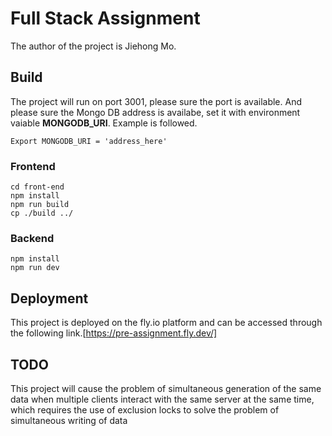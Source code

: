 # Full Stack Assignment

The author of the project is Jiehong Mo.

## Build

The project will run on port 3001, please sure the port is available. And please sure the Mongo DB address is availabe, set it with environment vaiable **MONGODB_URI**. Example is followed.

    Export MONGODB_URI = 'address_here'

### Frontend

    cd front-end
    npm install
    npm run build
    cp ./build ../

### Backend

    npm install
    npm run dev
    
## Deployment

This project is deployed on the fly.io platform and can be accessed through the following link.[https://pre-assignment.fly.dev/]

## TODO

This project will cause the problem of simultaneous generation of the same data when multiple clients interact with the same server at the same time, which requires the use of exclusion locks to solve the problem of simultaneous writing of data